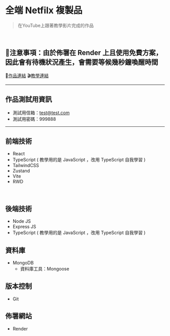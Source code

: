 # 全端 Netfilx 複製品

>在YouTube上跟著教學影片完成的作品

<br />

## 🚨注意事項：由於佈署在 Render 上且使用免費方案，因此會有待機狀況產生，會需要等候幾秒鐘喚醒時間

🚀[作品連結](https://full-stack-netflix-clone-20pd.onrender.com)
🎬[教學連結](https://www.youtube.com/watch?v=MDZC8VDZnV8&t=54774s)

---


## 作品測試用資訊

- 測試用信箱：test@test.com
- 測試用密碼：999888


---

## 前端技術

- React
- TypeScript ( 教學用的是 JavaScript ，改用 TypeScript 自我學習 )
- TailwindCSS
- Zustand
- Vite
- RWD


<br />


## 後端技術

- Node JS
- Express JS
- TypeScript ( 教學用的是 JavaScript ，改用 TypeScript 自我學習 )


## 資料庫

- MongoDB
  - 資料庫工具：Mongoose


## 版本控制

- Git


## 佈署網站

- Render